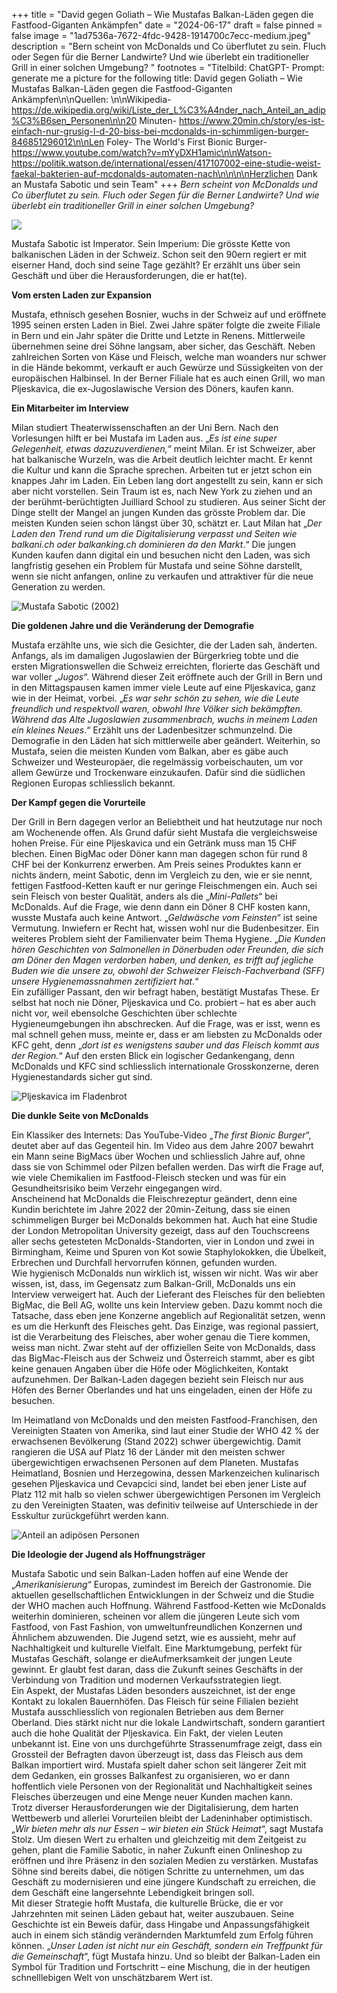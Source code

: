 +++
title = "David gegen Goliath – Wie Mustafas Balkan-Läden gegen die Fastfood-Giganten Ankämpfen"
date = "2024-06-17"
draft = false
pinned = false
image = "1ad7536a-7672-4fdc-9428-1914700c7ecc-medium.jpeg"
description = "Bern scheint von McDonalds und Co überflutet zu sein. Fluch oder Segen für die Berner Landwirte? Und wie überlebt ein traditioneller Grill in einer solchen Umgebung? "
footnotes = "Titelbild: ChatGPT- Prompt: generate me a picture for the following title: David gegen Goliath – Wie Mustafas Balkan-Läden gegen die Fastfood-Giganten Ankämpfen\n\nQuellen: \n\nWikipedia- https://de.wikipedia.org/wiki/Liste_der_L%C3%A4nder_nach_Anteil_an_adip%C3%B6sen_Personen\n\n20 Minuten- https://www.20min.ch/story/es-ist-einfach-nur-grusig-l-d-20-biss-bei-mcdonalds-in-schimmligen-burger-846851296012\n\nLen Foley- The World's First Bionic Burger- https://www.youtube.com/watch?v=mYyDXH1amic\n\nWatson- https://politik.watson.de/international/essen/417107002-eine-studie-weist-faekal-bakterien-auf-mcdonalds-automaten-nach\n\n\n\nHerzlichen Dank an Mustafa Sabotic und sein Team"
+++
*Bern scheint von McDonalds und Co überflutet zu sein. Fluch oder Segen für die Berner Landwirte? Und wie überlebt ein traditioneller Grill in einer solchen Umgebung?* 

![](1ad7536a-7672-4fdc-9428-1914700c7ecc-medium.jpeg)

Mustafa Sabotic ist Imperator. Sein Imperium: Die grösste Kette von balkanischen Läden in der Schweiz. Schon seit den 90ern regiert er mit eiserner Hand, doch sind seine Tage gezählt? Er erzählt uns über sein Geschäft und über die Herausforderungen, die er hat(te).

**Vom ersten Laden zur Expansion**

Mustafa, ethnisch gesehen Bosnier, wuchs in der Schweiz auf und eröffnete 1995 seinen ersten Laden in Biel. Zwei Jahre später folgte die zweite Filiale in Bern und ein Jahr später die Dritte und Letzte in Renens. Mittlerweile übernehmen seine drei Söhne langsam, aber sicher, das Geschäft. Neben zahlreichen Sorten von Käse und Fleisch, welche man woanders nur schwer in die Hände bekommt, verkauft er auch Gewürze und Süssigkeiten von der europäischen Halbinsel. In der Berner Filiale hat es auch einen Grill, wo man Pljeskavica, die ex-Jugoslawische Version des Döners, kaufen kann.

**Ein Mitarbeiter im Interview**

Milan studiert Theaterwissenschaften an der Uni Bern. Nach den Vorlesungen hilft er bei Mustafa im Laden aus. „*Es ist eine super Gelegenheit, etwas dazuzuverdienen,*“ meint Milan. Er ist Schweizer, aber hat balkanische Wurzeln, was die Arbeit deutlich leichter macht. Er kennt die Kultur und kann die Sprache sprechen. Arbeiten tut er jetzt schon ein knappes Jahr im Laden. Ein Leben lang dort angestellt zu sein, kann er sich aber nicht vorstellen. Sein Traum ist es, nach New York zu ziehen und an der berühmt-berüchtigten Juilliard School zu studieren. Aus seiner Sicht der Dinge stellt der Mangel an jungen Kunden das grösste Problem dar. Die meisten Kunden seien schon längst über 30, schätzt er. Laut Milan hat „*Der Laden den Trend rund um die Digitalisierung verpasst und Seiten wie balkani.ch oder balkanking.ch dominieren da den Markt*.“ Die jungen Kunden kaufen dann digital ein und besuchen nicht den Laden, was sich langfristig gesehen ein Problem für Mustafa und seine Söhne darstellt, wenn sie nicht anfangen, online zu verkaufen und attraktiver für die neue Generation zu werden.

![Mustafa Sabotic (2002)](pictur1.jpg "Mustafa Sabotic (2002)")

**Die goldenen Jahre und die Veränderung der Demografie**

Mustafa erzählte uns, wie sich die Gesichter, die der Laden sah, änderten. Anfangs, als im damaligen Jugoslawien der Bürgerkrieg tobte und die ersten Migrationswellen die Schweiz erreichten, florierte das Geschäft und war voller „*Jugos*“. Während dieser Zeit eröffnete auch der Grill in Bern und in den Mittagspausen kamen immer viele Leute auf eine Pljeskavica, ganz wie in der Heimat, vorbei. „*Es war sehr schön zu sehen, wie die Leute freundlich und respektvoll waren, obwohl Ihre Völker sich bekämpften. Während das Alte Jugoslawien zusammenbrach, wuchs in meinem Laden ein kleines Neues*.“ Erzählt uns der Ladenbesitzer schmunzelnd. Die Demografie in den Läden hat sich mittlerweile aber geändert. Weiterhin, so Mustafa, seien die meisten Kunden vom Balkan, aber es gäbe auch Schweizer und Westeuropäer, die regelmässig vorbeischauten, um vor allem Gewürze und Trockenware einzukaufen. Dafür sind die südlichen Regionen Europas schliesslich bekannt.

**Der Kampf gegen die Vorurteile**

Der Grill in Bern dagegen verlor an Beliebtheit und hat heutzutage nur noch am Wochenende offen. Als Grund dafür sieht Mustafa die vergleichsweise hohen Preise. Für eine Pljeskavica und ein Getränk muss man 15 CHF blechen. Einen BigMac oder Döner kann man dagegen schon für rund 8 CHF bei der Konkurrenz erwerben. Am Preis seines Produktes kann er nichts ändern, meint Sabotic, denn im Vergleich zu den, wie er sie nennt, fettigen Fastfood-Ketten kauft er nur geringe Fleischmengen ein. Auch sei sein Fleisch von bester Qualität, anders als die „*Mini-Pallets*“ bei McDonalds. Auf die Frage, wie denn dann ein Döner 8 CHF kosten kann, wusste Mustafa auch keine Antwort. „*Geldwäsche vom Feinsten*“ ist seine Vermutung. Inwiefern er Recht hat, wissen wohl nur die Budenbesitzer. Ein weiteres Problem sieht der Familienvater beim Thema Hygiene. „*Die Kunden hören Geschichten von Salmonellen in Dönerbuden oder Freunden, die sich am Döner den Magen verdorben haben, und denken, es trifft auf jegliche Buden wie die unsere zu, obwohl der Schweizer Fleisch-Fachverband (SFF) unsere Hygienemassnahmen zertifiziert hat.*“\
Ein zufälliger Passant, den wir befragt haben, bestätigt Mustafas These. Er selbst hat noch nie Döner, Pljeskavica und Co. probiert – hat es aber auch nicht vor, weil ebensolche Geschichten über schlechte Hygieneumgebungen ihn abschrecken. Auf die Frage, was er isst, wenn es mal schnell gehen muss, meinte er, dass er am liebsten zu McDonalds oder KFC geht, denn „*dort ist es wenigstens sauber und das Fleisch kommt aus der Region.*“ Auf den ersten Blick ein logischer Gedankengang, denn McDonalds und KFC sind schliesslich internationale Grosskonzerne, deren Hygienestandards sicher gut sind.

![Pljeskavica im Fladenbrot](picture1.jpg "Pljeskavica im Fladenbrot")

**Die dunkle Seite von McDonalds**

Ein Klassiker des Internets: Das YouTube-Video „*The first Bionic Burger*“, deutet aber auf das Gegenteil hin. Im Video aus dem Jahre 2007 bewahrt ein Mann seine BigMacs über Wochen und schliesslich Jahre auf, ohne dass sie von Schimmel oder Pilzen befallen werden. Das wirft die Frage auf, wie viele Chemikalien im Fastfood-Fleisch stecken und was für ein Gesundheitsrisiko beim Verzehr eingegangen wird.\
Anscheinend hat McDonalds die Fleischrezeptur geändert, denn eine Kundin berichtete im Jahre 2022 der 20min-Zeitung, dass sie einen schimmeligen Burger bei McDonalds bekommen hat. Auch hat eine Studie der London Metropolitan University gezeigt, dass auf den Touchscreens aller sechs getesteten McDonalds-Standorten, vier in London und zwei in Birmingham, Keime und Spuren von Kot sowie Staphylokokken, die Übelkeit, Erbrechen und Durchfall hervorrufen können, gefunden wurden.\
Wie hygienisch McDonalds nun wirklich ist, wissen wir nicht. Was wir aber wissen, ist, dass, im Gegensatz zum Balkan-Grill, McDonalds uns ein Interview verweigert hat. Auch der Lieferant des Fleisches für den beliebten BigMac, die Bell AG, wollte uns kein Interview geben. Dazu kommt noch die Tatsache, dass eben jene Konzerne angeblich auf Regionalität setzen, wenn es um die Herkunft des Fleisches geht. Das Einzige, was regional passiert, ist die Verarbeitung des Fleisches, aber woher genau die Tiere kommen, weiss man nicht. Zwar steht auf der offiziellen Seite von McDonalds, dass das BigMac-Fleisch aus der Schweiz und Österreich stammt, aber es gibt keine genauen Angaben über die Höfe oder Möglichkeiten, Kontakt aufzunehmen. Der Balkan-Laden dagegen bezieht sein Fleisch nur aus Höfen des Berner Oberlandes und hat uns eingeladen, einen der Höfe zu besuchen.

Im Heimatland von McDonalds und den meisten Fastfood-Franchisen, den Vereinigten Staaten von Amerika, sind laut einer Studie der WHO 42 % der erwachsenen Bevölkerung (Stand 2022) schwer übergewichtig. Damit rangieren die USA auf Platz 16 der Länder mit den meisten schwer übergewichtigen erwachsenen Personen auf dem Planeten. Mustafas Heimatland, Bosnien und Herzegowina, dessen Markenzeichen kulinarisch gesehen Pljeskavica und Cevapcici sind, landet bei eben jener Liste auf Platz 112 mit halb so vielen schwer übergewichtigen Personen im Vergleich zu den Vereinigten Staaten, was definitiv teilweise auf Unterschiede in der Esskultur zurückgeführt werden kann.

![Anteil an adipösen Personen](obesity_rate_-who-_2022-.png "Anteil an adipösen Personen")

**Die Ideologie der Jugend als Hoffnungsträger**

Mustafa Sabotic und sein Balkan-Laden hoffen auf eine Wende der „*Amerikanisierung*“ Europas, zumindest im Bereich der Gastronomie. Die aktuellen gesellschaftlichen Entwicklungen in der Schweiz und die Studie der WHO machen auch Hoffnung. Während Fastfood-Ketten wie McDonalds weiterhin dominieren, scheinen vor allem die jüngeren Leute sich vom Fastfood, von Fast Fashion, von umweltunfreundlichen Konzernen und Ähnlichem abzuwenden. Die Jugend setzt, wie es aussieht, mehr auf Nachhaltigkeit und kulturelle Vielfalt. Eine Marktumgebung, perfekt für Mustafas Geschäft, solange er dieAufmerksamkeit der jungen Leute gewinnt. Er glaubt fest daran, dass die Zukunft seines Geschäfts in der Verbindung von Tradition und modernen Verkaufsstrategien liegt.\
Ein Aspekt, der Mustafas Läden besonders auszeichnet, ist der enge Kontakt zu lokalen Bauernhöfen. Das Fleisch für seine Filialen bezieht Mustafa ausschliesslich von regionalen Betrieben aus dem Berner Oberland. Dies stärkt nicht nur die lokale Landwirtschaft, sondern garantiert auch die hohe Qualität der Pljeskavica. Ein Fakt, der vielen Leuten unbekannt ist. Eine von uns durchgeführte Strassenumfrage zeigt, dass ein Grossteil der Befragten davon überzeugt ist, dass das Fleisch aus dem Balkan importiert wird. Mustafa spielt daher schon seit längerer Zeit mit dem Gedanken, ein grosses Balkanfest zu organisieren, wo er dann hoffentlich viele Personen von der Regionalität und Nachhaltigkeit seines Fleisches überzeugen und eine Menge neuer Kunden machen kann.\
Trotz diverser Herausforderungen wie der Digitalisierung, dem harten Wettbewerb und allerlei Vorurteilen bleibt der Ladeninhaber optimistisch. „*Wir bieten mehr als nur Essen – wir bieten ein Stück Heimat*“, sagt Mustafa Stolz. Um diesen Wert zu erhalten und gleichzeitig mit dem Zeitgeist zu gehen, plant die Familie Sabotic, in naher Zukunft einen Onlineshop zu eröffnen und ihre Präsenz in den sozialen Medien zu verstärken. Mustafas Söhne sind bereits dabei, die nötigen Schritte zu unternehmen, um das Geschäft zu modernisieren und eine jüngere Kundschaft zu erreichen, die dem Geschäft eine langersehnte Lebendigkeit bringen soll.\
Mit dieser Strategie hofft Mustafa, die kulturelle Brücke, die er vor Jahrzehnten mit seinen Läden gebaut hat, weiter auszubauen. Seine Geschichte ist ein Beweis dafür, dass Hingabe und Anpassungsfähigkeit auch in einem sich ständig verändernden Marktumfeld zum Erfolg führen können. „*Unser Laden ist nicht nur ein Geschäft, sondern ein Treffpunkt für die Gemeinschaft*“, fügt Mustafa hinzu. Und so bleibt der Balkan-Laden ein Symbol für Tradition und Fortschritt – eine Mischung, die in der heutigen schnelllebigen Welt von unschätzbarem Wert ist.